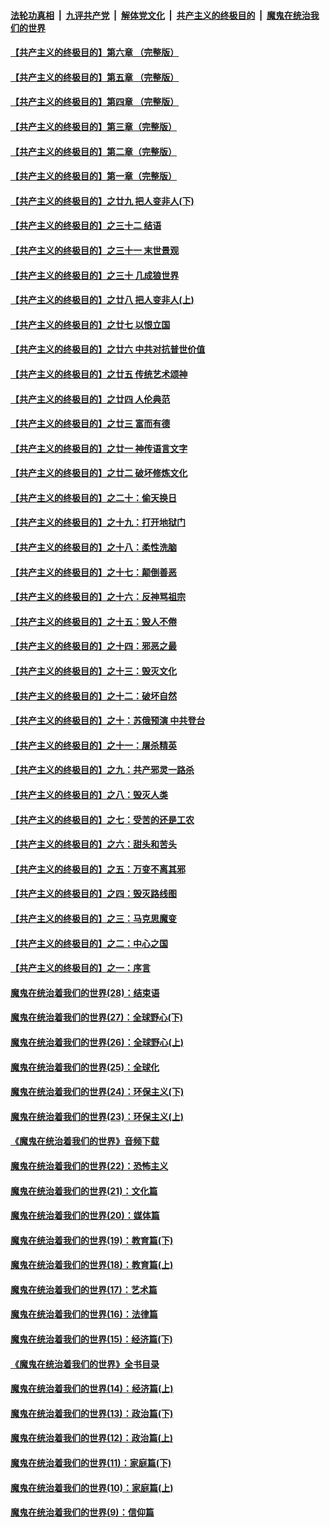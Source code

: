 

####  [法轮功真相](../../../../basic/blob/master/README.md?t=07070402) &nbsp;|&nbsp; [九评共产党](../../../../9ping.md/blob/master/README.md?t=07070402) &nbsp;|&nbsp; [解体党文化](../../../../jtdwh.md/blob/master/README.md?t=07070402)  &nbsp;|&nbsp; [共产主义的终极目的](../../../../gczydzjmd.md/blob/master/README.md?t=07070402) &nbsp;|&nbsp; [魔鬼在统治我们的世界](../../../../mgztzwmdsj.md/blob/master/README.md?t=07070402) 

#### [【共产主义的终极目的】第六章 （完整版）](../pages/nsc422/n11428913.md?t=07070402) 

#### [【共产主义的终极目的】第五章 （完整版）](../pages/nsc422/n11428912.md?t=07070402) 

#### [【共产主义的终极目的】第四章 （完整版）](../pages/nsc422/n11428907.md?t=07070402) 

#### [【共产主义的终极目的】第三章（完整版）](../pages/nsc422/n11428848.md?t=07070402) 

#### [【共产主义的终极目的】第二章（完整版）](../pages/nsc422/n11428831.md?t=07070402) 

#### [【共产主义的终极目的】第一章（完整版）](../pages/nsc422/n11417651.md?t=07070402) 

#### [【共产主义的终极目的】之廿九 把人变非人(下)](../pages/nsc422/n11344140.md?t=07070402) 

#### [【共产主义的终极目的】之三十二 结语](../pages/nsc422/n11360535.md?t=07070402) 

#### [【共产主义的终极目的】之三十一 末世景观](../pages/nsc422/n11351129.md?t=07070402) 

#### [【共产主义的终极目的】之三十 几成狼世界](../pages/nsc422/n11348280.md?t=07070402) 

#### [【共产主义的终极目的】之廿八 把人变非人(上)](../pages/nsc422/n11340492.md?t=07070402) 

#### [【共产主义的终极目的】之廿七 以恨立国](../pages/nsc422/n11336944.md?t=07070402) 

#### [【共产主义的终极目的】之廿六 中共对抗普世价值](../pages/nsc422/n11324785.md?t=07070402) 

#### [【共产主义的终极目的】之廿五 传统艺术颂神](../pages/nsc422/n11296396.md?t=07070402) 

#### [【共产主义的终极目的】之廿四 人伦典范](../pages/nsc422/n11296397.md?t=07070402) 

#### [【共产主义的终极目的】之廿三 富而有德](../pages/nsc422/n11283598.md?t=07070402) 

#### [【共产主义的终极目的】之廿一 神传语言文字](../pages/nsc422/n11263265.md?t=07070402) 

#### [【共产主义的终极目的】之廿二 破坏修炼文化](../pages/nsc422/n11245728.md?t=07070402) 

#### [【共产主义的终极目的】之二十：偷天换日](../pages/nsc422/n11238846.md?t=07070402) 

#### [【共产主义的终极目的】之十九：打开地狱门](../pages/nsc422/n11206376.md?t=07070402) 

#### [【共产主义的终极目的】之十八：柔性洗脑](../pages/nsc422/n11199994.md?t=07070402) 

#### [【共产主义的终极目的】之十七：颠倒善恶](../pages/nsc422/n11179782.md?t=07070402) 

#### [【共产主义的终极目的】之十六：反神骂祖宗](../pages/nsc422/n11166798.md?t=07070402) 

#### [【共产主义的终极目的】之十五：毁人不倦](../pages/nsc422/n11166792.md?t=07070402) 

#### [【共产主义的终极目的】之十四：邪恶之最](../pages/nsc422/n11150249.md?t=07070402) 

#### [【共产主义的终极目的】之十三：毁灭文化](../pages/nsc422/n11135227.md?t=07070402) 

#### [【共产主义的终极目的】之十二：破坏自然](../pages/nsc422/n11135214.md?t=07070402) 

#### [【共产主义的终极目的】之十：苏俄预演 中共登台](../pages/nsc422/n11118424.md?t=07070402) 

#### [【共产主义的终极目的】之十一：屠杀精英](../pages/nsc422/n11118442.md?t=07070402) 

#### [【共产主义的终极目的】之九：共产邪灵一路杀](../pages/nsc422/n11114139.md?t=07070402) 

#### [【共产主义的终极目的】之八：毁灭人类](../pages/nsc422/n11108503.md?t=07070402) 

#### [【共产主义的终极目的】之七：受苦的还是工农](../pages/nsc422/n11101809.md?t=07070402) 

#### [【共产主义的终极目的】之六：甜头和苦头](../pages/nsc422/n11096971.md?t=07070402) 

#### [【共产主义的终极目的】之五：万变不离其邪](../pages/nsc422/n11091285.md?t=07070402) 

#### [【共产主义的终极目的】之四：毁灭路线图](../pages/nsc422/n11086284.md?t=07070402) 

#### [【共产主义的终极目的】之三：马克思魔变](../pages/nsc422/n11061941.md?t=07070402) 

#### [【共产主义的终极目的】之二：中心之国](../pages/nsc422/n11047728.md?t=07070402) 

#### [【共产主义的终极目的】之一：序言](../pages/nsc422/n11086077.md?t=07070402) 

#### [魔鬼在统治着我们的世界(28)：结束语](../pages/nsc422/n10936246.md?t=07070402) 

#### [魔鬼在统治着我们的世界(27)：全球野心(下)](../pages/nsc422/n10928319.md?t=07070402) 

#### [魔鬼在统治着我们的世界(26)：全球野心(上)](../pages/nsc422/n10900318.md?t=07070402) 

#### [魔鬼在统治着我们的世界(25)：全球化](../pages/nsc422/n10788205.md?t=07070402) 

#### [魔鬼在统治着我们的世界(24)：环保主义(下)](../pages/nsc422/n10695307.md?t=07070402) 

#### [魔鬼在统治着我们的世界(23)：环保主义(上)](../pages/nsc422/n10688613.md?t=07070402) 

#### [《魔鬼在统治着我们的世界》音频下载](../pages/nsc422/n10635553.md?t=07070402) 

#### [魔鬼在统治着我们的世界(22)：恐怖主义](../pages/nsc422/n10614727.md?t=07070402) 

#### [魔鬼在统治着我们的世界(21)：文化篇](../pages/nsc422/n10597706.md?t=07070402) 

#### [魔鬼在统治着我们的世界(20)：媒体篇](../pages/nsc422/n10586579.md?t=07070402) 

#### [魔鬼在统治着我们的世界(19)：教育篇(下)](../pages/nsc422/n10564808.md?t=07070402) 

#### [魔鬼在统治着我们的世界(18)：教育篇(上)](../pages/nsc422/n10526970.md?t=07070402) 

#### [魔鬼在统治着我们的世界(17)：艺术篇](../pages/nsc422/n10499093.md?t=07070402) 

#### [魔鬼在统治着我们的世界(16)：法律篇](../pages/nsc422/n10485969.md?t=07070402) 

#### [魔鬼在统治着我们的世界(15)：经济篇(下)](../pages/nsc422/n10469975.md?t=07070402) 

#### [《魔鬼在统治着我们的世界》全书目录](../pages/nsc422/n10464261.md?t=07070402) 

#### [魔鬼在统治着我们的世界(14)：经济篇(上)](../pages/nsc422/n10457370.md?t=07070402) 

#### [魔鬼在统治着我们的世界(13)：政治篇(下)](../pages/nsc422/n10448270.md?t=07070402) 

#### [魔鬼在统治着我们的世界(12)：政治篇(上)](../pages/nsc422/n10444576.md?t=07070402) 

#### [魔鬼在统治着我们的世界(11)：家庭篇(下)](../pages/nsc422/n10440961.md?t=07070402) 

#### [魔鬼在统治着我们的世界(10)：家庭篇(上)](../pages/nsc422/n10435448.md?t=07070402) 

#### [魔鬼在统治着我们的世界(9)：信仰篇](../pages/nsc422/n10432159.md?t=07070402) 

